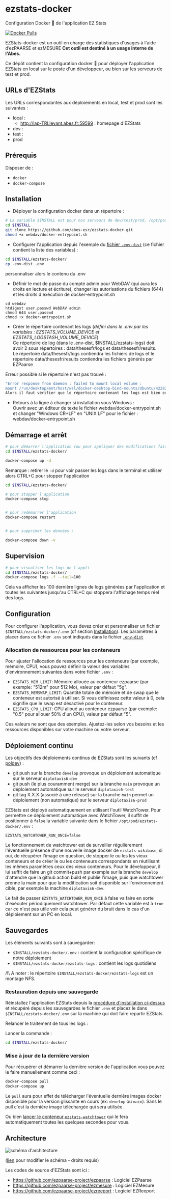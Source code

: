 # ezstats-docker
Configuration Docker 🐋 de l'application EZ Stats




[![Docker Pulls](https://img.shields.io/docker/pulls/abesesr/ezstats.svg)](https://hub.docker.com/r/abesesr/ezstats/)

EZStats-docker est un outil en charge des statistiques d'usages à l'aide d’ezPAARSE et ezMESURE __Cet outil est destiné à un usage interne de l'Abes.__

Ce dépôt contient la configuration docker 🐳 pour déployer l'application EZStats en local sur le poste d'un développeur, ou bien sur les serveurs de test et prod.

## URLs d'EZStats

Les URLs correspondantes aux déploiements en local, test et prod sont les suivantes :

- local :
    - http://lap-TRI.levant.abes.fr:59599 : homepage d'EZStats
- dev : 
- test :
- prod

## Prérequis

Disposer de :
- ``docker``
- ``docker-compose``

## Installation

- Déployer la configuration docker dans un répertoire :
```bash
# La variable $INSTALL est pour nos serveurs de dev/test/prod, /opt/pod . En local, le chemin peut être différent (ex : si on utilise Windows).
cd $INSTALL
git clone https://github.com/abes-esr/ezstats-docker.git
chmod +x webdav/docker-entrypoint.sh
```

- Configurer l'application depuis l'exemple du [fichier ``.env-dist``](./.env-dist) (ce fichier contient la liste des variables) :
```bash
cd $INSTALL/ezstats-docker/
cp .env-dist .env
```
personnaliser alors le contenu du .env

- Définir le mot de passe du compte admin pour WebDAV (qui aura les droits en lecture et écriture), 
changer les autorisations du fichiers (644) et 
les droits d'exécution de docker-entrypoint.sh
```
cd webdav
htdigest user.passwd WebDAV admin
chmod 644 user.passwd
chmod +x docker-entrypoint.sh
```

- Créer le répertoire contenant les logs (_défini dans le .env par les variables :
EZSTATS_VOLUME_DEVICE et EZSTATS_LOGSTASH_VOLUME_DEVICE_)   
Ce répertoire de log (dans le .env-dist, $INSTALL/ezstats-logs) doit avoir 2 sous répertoires : data/thesesfr/logs et data/thesesfr/results.  
Le répertoire data/thesesfr/logs contiendra les fichiers de logs et le répertoire data/thesesfr/results contiendra les fichiers générés par EZPaarse

Erreur possible si le répertoire n'est pas trouvé :
```bash
"Error response from daemon : failed to mount local volume : 
mount /run/desktop/mnt/host/wsl/docker-desktop-bind-mounts/Ubuntu/42282d145e43b6c89fdd0323e81c2d6163d636aedc75eb507a698be98fdf5b7b :/var/lib/docker/volumes/ezstats-docker_ezstats-logs/_data, flags : 0x1000 : no such file or directory"
Alors il faut vérifier que le répertoire contenant les logs est bien existant.
```

- Retours à la ligne à changer si installation sous Windows :  
Ouvrir avec un éditeur de texte le fichier webdav/docker-entrypoint.sh et changer "Windows CR+LF" en "UNIX LF" pour le fichier : webdav/docker-entrypoint.sh

## Démarrage et arrêt

```bash
# pour démarrer l'application (ou pour appliquer des modifications faites dans $INSTALL/ezstats-docker/.env)
cd $INSTALL/ezstats-docker/

docker-compose up -d
```

Remarque : retirer le ``-d`` pour voir passer les logs dans le terminal et utiliser alors CTRL+C pour stopper l'application

```bash
cd $INSTALL/ezstats-docker/

# pour stopper l'application
docker-compose stop


# pour redémarrer l'application
docker-compose restart


# pour supprimer les données :

docker-compose down -v 

```

## Supervision

```bash
# pour visualiser les logs de l'appli
cd $INSTALL/ezstats-docker/
docker-compose logs -f --tail=100
```

Cela va afficher les 100 dernière lignes de logs générées par l'application et toutes les suivantes jusqu'au CTRL+C qui stoppera l'affichage temps réel des logs.


## Configuration

Pour configurer l'application, vous devez créer et personnaliser un fichier ``$INSTALL/ezstats-docker/.env`` (cf section [Installation](#installation)). Les paramètres à placer dans ce fichier ``.env`` sont indiqués dans le fichier [``.env-dist``](https://github.com/abes-esr/ezstats-docker/blob/develop/.env-dist)

### Allocation de ressources pour les conteneurs

Pour ajuster l'allocation de ressources pour les conteneurs (par exemple, mémoire, CPU), vous pouvez définir la valeur des variables d'environnement suivantes dans votre fichier ``.env`` :

- `EZSTATS_MEM_LIMIT`: Mémoire allouée au conteneur ezpaarse (par exemple: "512m" pour 512 Mo), valeur par défaut "5g".
- `EZSTATS_MEMSWAP_LIMIT`: Quantité totale de mémoire et de swap que le conteneur est autorisé à utiliser. Si vous définissez cette valeur à 0, cela signifie que le swap est désactivé pour le conteneur.
- `EZSTATS_CPU_LIMIT`: CPU alloué au conteneur ezpaarse (par exemple: "0.5" pour allouer 50% d'un CPU), valeur par défaut "5".

Ces valeurs ne sont que des exemples. Ajustez-les selon vos besoins et les ressources disponibles sur votre machine ou votre serveur.

## Déploiement continu

Les objectifs des déploiements continus de EZStats sont les suivants (cf [poldev](https://github.com/abes-esr/abes-politique-developpement/blob/main/01-Gestion%20du%20code%20source.md#utilisation-des-branches)) :
- git push sur la branche ``develop`` provoque un déploiement automatique sur le serveur ``diplotaxis6-dev``
- git push (le plus couramment merge) sur la branche ``main`` provoque un déploiement automatique sur le serveur ``diplotaxis6-test``
- git tag X.X.X (associé à une release) sur la branche ``main`` permet un déploiement (non automatique) sur le serveur ``diplotaxis6-prod``

EZStats est déployé automatiquement en utilisant l'outil WatchTower. Pour permettre ce déploiement automatique avec WatchTower, il suffit de positionner à ``false`` la variable suivante dans le fichier ``/opt/pod/ezstats-docker/.env`` :
```env
EZSTATS_WATCHTOWER_RUN_ONCE=false
```

Le fonctionnement de watchtower est de surveiller régulièrement l'éventuelle présence d'une nouvelle image docker de ``ezstats-wikibase``, si oui, de récupérer l'image en question, de stopper le ou les les vieux conteneurs et de créer le ou les conteneurs correspondants en réutilisant les mêmes paramètres ceux des vieux conteneurs. Pour le développeur, il lui suffit de faire un git commit+push par exemple sur la branche ``develop`` d'attendre que la github action build et publie l'image, puis que watchtower prenne la main pour que la modification soit disponible sur l'environnement cible, par exemple la machine ``diplotaxis6-dev``.

Le fait de passer ``EZSTATS_WATCHTOWER_RUN_ONCE`` à false va faire en sorte d'exécuter périodiquement watchtower. Par défaut cette variable est à ``true`` car ce n'est pas utile voir cela peut générer du bruit dans le cas d'un déploiement sur un PC en local.

## Sauvegardes

Les éléments suivants sont à sauvegarder:
- ``$INSTALL/ezstats-docker/.env`` : contient la configuration spécifique de notre déploiement
- ``$INSTALL/ezstats-docker/ezstats-logs`` : contient les logs quotidiens

/!\ A noter : le répertoire ``$INSTALL/ezstats-docker/ezstats-logs`` est un montage NFS.

### Restauration depuis une sauvegarde

Réinstallez l'application EZStats depuis la [procédure d'installation ci-dessus](#installation) et récupéré depuis les sauvegardes le fichier ``.env`` et placez le dans ``$INSTALL/ezstats-docker/.env`` sur la machine qui doit faire repartir EZStats.

Relancer le traitement de tous les logs :

Lancer la commande :
```bash
cd $INSTALL/ezstats-docker/
```

### Mise à jour de la dernière version

Pour récupérer et démarrer la dernière version de l'application vous pouvez le faire manuellement comme ceci :
```bash
docker-compose pull
docker-compose up
```
Le ``pull`` aura pour effet de télécharger l'éventuelle dernière images docker disponible pour la version glissante en cours (ex: ``develop`` ou ``main``). Sans le pull c'est la dernière image téléchargée qui sera utilisée.

Ou bien [lancer le conteneur ``ezstats-watchtower``](https://github.com/abes-esr/ezstats-docker/blob/develop/README.md#d%C3%A9ploiement-continu) qui le fera automatiquement toutes les quelques secondes pour vous.

## Architecture

<img alt="schéma d'architecture" src="https://docs.google.com/drawings/d/e/2PACX-1vR4EXYWBmah6Jeh1FJWdL_sVCiwUjtShgdIc0Uaa64bmpRFgH0wJGjQJhezEYRhzxGJYs0rVV_-5Qvv/pub?w=1135&h=564">

([lien](https://docs.google.com/drawings/d/1ixoo9xEQD0p1jGV9T_CraN0o7vDaFLlZz2QjQSRJBhU/edit) pour modifier le schéma - droits requis)

Les codes de source d'EZStats sont ici :
- https://github.com/ezpaarse-project/ezpaarse : Logiciel EZPaarse
- https://github.com/ezpaarse-project/ezmesure : Logiciel EZMesure
- https://github.com/ezpaarse-project/ezreeport : Logiciel EZReeport
